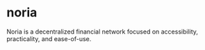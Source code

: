 # noria

Noria is a decentralized financial network focused on accessibility, practicality, and ease-of-use.
